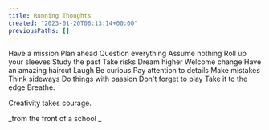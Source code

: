 ```yaml
---
title: Running Thoughts
created: "2023-01-20T06:13:14+00:00"
previousPaths: []
---
```

 

Have a mission
Plan ahead
Question everything
Assume nothing
Roll up your sleeves
Study the past
Take risks
Dream higher
Welcome change
Have an amazing haircut
Laugh
Be curious
Pay attention to details
Make mistakes
Think sideways
Do things with passion 
Don't forget to play
Take it to the edge
Breathe.

Creativity takes courage.

_from the front of a school _